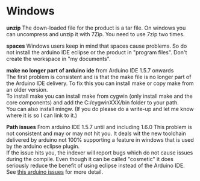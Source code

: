 Windows
===
**unzip**
The down-loaded file for the product is a tar file. On windows you can uncompress and unzip it with 7Zip. You need to use 7zip two times.  

**spaces**
Windows users keep in mind that spaces cause problems. So do not install the arduino IDE eclipse or the product in "program files". Don't create the workspace in "my documents".  
  

**make no longer part of arduino ide**
from Arduino IDE 1.5.7 onwards  
The first problem is consistent and is that the make file is no longer part of the Arduino IDE delivery. To fix this you can install make or copy make from an older version.  
To install make you can install make from cygwin (only install make and the core components) and add the C:/cygwinXXX/bin folder to your path.  
You can also install mingw. (If you do please do a write-up and let me know where it is so I can link to it.)

**Path issues**
From arduino IDE 1.5.7 until and including 1.6.0
This problem is not consistent and may or may not hit you. It deals wit the new toolchain delivered by arduino not 100% supporting a feature in windows that is used by the arduino eclipse plugin.  
If the issue hits you, the indexer will report bugs which do not cause issues during the compile. Even though it can be called "cosmetic" it does seriously reduce the benefit of using eclipse instead of the Arduino IDE.  
See [this arduino issues](https://github.com/arduino/Arduino/issues/2422) for more detail.  
